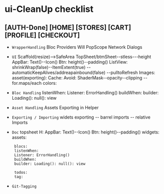 
# ui-CleanUp checklist

## [AUTH-Done] [HOME] [STORES] [CART] [PROFILE] [CHECKOUT]

 * `WrapperHandling`
        Bloc Providers
        Will PopScope
        Network Dialogs

 * `UI`
        Scaffold(resize)-->SafeArea
        TopSheet/btmSheet--stless---height
        AppBar: Text()--Icon()
        Btn: height()--padding()
        ListView: shrinkWrap(false)--ItemExtent(true)
                  --automaticKeepAlives/addreapainbound(false)
                  --pulltoRefresh
        Images: asset(exporting): Cache:
        Avoid: ShaderMask--opacity--clipping
               --for.maps/each
        colors:     
 
 * `Bloc Handling`
        listenWhen:
        Listener: ErrorHandling()
        buildWhen:
        builder: Loading(): null(): view
    
 * `Asset Handling`
        Assets Exporting in Helper

 * `Exporting / Importing`
        widets exporting -- barrel imports -- relative Imports

 * `Doc`
        topsheet H:
        AppBar: Text()--Icon()
        Btn: height()--padding()
        widgets: 
        assets:

        blocs: 
        listenWhen:
        Listener: ErrorHandling()
        buildWhen:
        builder: Loading(): null(): view
        
        todos:
        tag: 

 * `Git-Tagging`